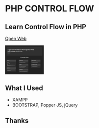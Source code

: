 # PHP CONTROL FLOW

## Learn Control Flow in PHP

[Open Web](https://gonexwind.github.io/php_control_flow)

<p float="left">
  <img src="screenshot/home.png" width="25%" />
</p>

## What I Used

* XAMPP
* BOOTSTRAP, Popper JS, jQuery

## Thanks
